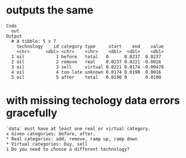 # outputs the same

    Code
      out
    Output
      # A tibble: 5 x 7
        technology    id category type     start    end    value
        <chr>      <dbl> <chr>    <chr>    <dbl>  <dbl>    <dbl>
      1 oil            1 before   total   0      0.0237  0.0237 
      2 oil            2 remove   real    0.0237 0.0221 -0.0016 
      3 oil            3 sell     virtual 0.0221 0.0174 -0.00476
      4 oil            4 too late unknown 0.0174 0.0190  0.0016 
      5 oil            5 after    total   0.0190 0       0.0190 

# with missing techology data errors gracefully

    `data` must have at least one real or virtual category.
    x Given categories: before, after.
    * Real categories: add, remove, ramp up, ramp down
    * Virtual categories: buy, sell
    i Do you need to choose a different technology?


